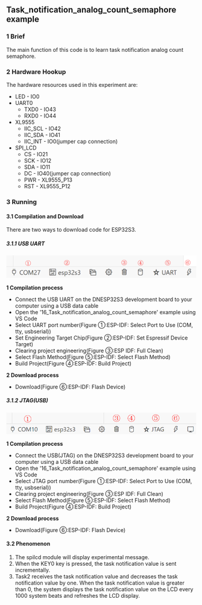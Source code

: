 ## Task_notification_analog_count_semaphore example

### 1 Brief

The main function of this code is to learn task notification analog count semaphore.

### 2 Hardware Hookup

The hardware resources used in this experiment are:

- LED - IO0
- UART0
	- TXD0 - IO43
	- RXD0 - IO44
- XL9555
	- IIC_SCL - IO42
	- IIC_SDA - IO41
	- IIC_INT - IO0(jumper cap connection)
- SPI_LCD
	- CS - IO21
	- SCK - IO12
	- SDA - IO11
	- DC - IO40(jumper cap connection)
	- PWR - XL9555_P13
	- RST - XL9555_P12

### 3 Running

#### 3.1 Compilation and Download

There are two ways to download code for ESP32S3.

##### 3.1.1 USB UART

![](../../../../1_docs/3_figures/examples/led/compilation(UART).png)

**1 Compilation process**

- Connect the USB UART on the DNESP32S3 development board to your computer using a USB data cable
- Open the '16_Task_notification_analog_count_semaphore' example using VS Code
- Select UART port number(Figure ①:ESP-IDF: Select Port to Use (COM, tty, usbserial))
- Set Engineering Target Chip(Figure ②:ESP-IDF: Set Espressif Device Target)
- Clearing project engineering(Figure ③:ESP IDF: Full Clean)
- Select Flash Method(Figure ⑤:ESP-IDF: Select Flash Method)
- Build Project(Figure ④:ESP-IDF: Build Project)

**2 Download process**

- Download(Figure ⑥:ESP-IDF: Flash Device)

##### 3.1.2 JTAG(USB)

![](../../../../1_docs/3_figures/examples/led/compilation(JTAG).png)

**1 Compilation process**

- Connect the USB(JTAG) on the DNESP32S3 development board to your computer using a USB data cable
- Open the '16_Task_notification_analog_count_semaphore' example using VS Code
- Select JTAG port number(Figure ①:ESP-IDF: Select Port to Use (COM, tty, usbserial))
- Clearing project engineering(Figure ③:ESP IDF: Full Clean)
- Select Flash Method(Figure ⑤:ESP-IDF: Select Flash Method)
- Build Project(Figure ④:ESP-IDF: Build Project)

**2 Download process**

- Download(Figure ⑥:ESP-IDF: Flash Device)

#### 3.2 Phenomenon

1. The spilcd module will display experimental message.
2. When the KEY0 key is pressed, the task notification value is sent incrementally.
3. Task2 receives the task notification value and decreases the task notification value by one. When the task notification value is greater than 0, the system displays the task notification value on the LCD every 1000 system beats and refreshes the LCD display.

![]()